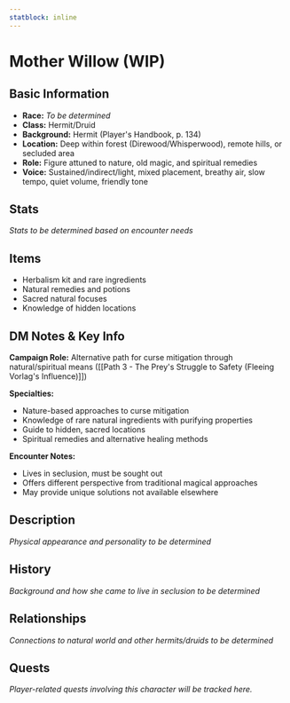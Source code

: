 ```yaml
---
statblock: inline
---
```


# Mother Willow (WIP)

## Basic Information
- **Race:** *To be determined*
- **Class:** Hermit/Druid
- **Background:** Hermit (Player's Handbook, p. 134)
- **Location:** Deep within forest (Direwood/Whisperwood), remote hills, or secluded area
- **Role:** Figure attuned to nature, old magic, and spiritual remedies
- **Voice:** Sustained/indirect/light, mixed placement, breathy air, slow tempo, quiet volume, friendly tone


## Stats
*Stats to be determined based on encounter needs*

## Items
- Herbalism kit and rare ingredients
- Natural remedies and potions
- Sacred natural focuses
- Knowledge of hidden locations

## DM Notes & Key Info
**Campaign Role:** Alternative path for curse mitigation through natural/spiritual means ([[Path 3 - The Prey's Struggle to Safety (Fleeing Vorlag's Influence)]])

**Specialties:**
- Nature-based approaches to curse mitigation
- Knowledge of rare natural ingredients with purifying properties
- Guide to hidden, sacred locations
- Spiritual remedies and alternative healing methods

**Encounter Notes:**
- Lives in seclusion, must be sought out
- Offers different perspective from traditional magical approaches
- May provide unique solutions not available elsewhere

## Description
*Physical appearance and personality to be determined*

## History
*Background and how she came to live in seclusion to be determined*

## Relationships
*Connections to natural world and other hermits/druids to be determined*

## Quests
*Player-related quests involving this character will be tracked here.*